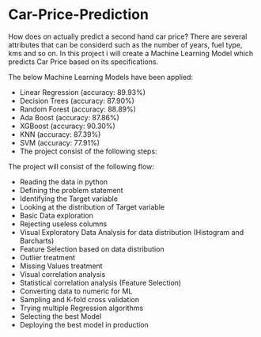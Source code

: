 # Car-Price-Prediction

How does on actually predict a second hand car price? There are several attributes that can be considerd such as the number of years, fuel type, kms and so on. In this project i will create a Machine Learning Model which predicts Car Price based on its specifications.

The below Machine Learning Models have been applied:

- Linear Regression (accuracy: 89.93%)
- Decision Trees (accuracy: 87.90%)
- Random Forest (accuracy: 88.89%)
- Ada Boost (accuracy: 87.86%)
- XGBoost (accuracy: 90.30%)
- KNN (accuracy: 87.39%)
- SVM (accuracy: 77.91%)
- The project consist of the following steps:

The project will consist of the following flow:
- Reading the data in python
- Defining the problem statement
- Identifying the Target variable
- Looking at the distribution of Target variable
- Basic Data exploration
- Rejecting useless columns
- Visual Exploratory Data Analysis for data distribution (Histogram and Barcharts)
- Feature Selection based on data distribution
- Outlier treatment
- Missing Values treatment
- Visual correlation analysis
- Statistical correlation analysis (Feature Selection)
- Converting data to numeric for ML
- Sampling and K-fold cross validation
- Trying multiple Regression algorithms
- Selecting the best Model
- Deploying the best model in production
